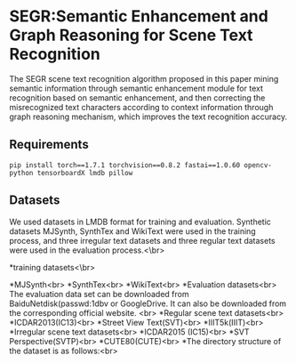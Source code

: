 # SEGR:Semantic Enhancement and Graph Reasoning for Scene Text Recognition
The SEGR scene text recognition algorithm proposed in this paper mining semantic information through semantic enhancement module for text recognition based on semantic enhancement, and then correcting the misrecognized text characters according to context information through graph reasoning mechanism, which improves the text recognition accuracy.  
## Requirements
```
pip install torch==1.7.1 torchvision==0.8.2 fastai==1.0.60 opencv-python tensorboardX lmdb pillow
```
## Datasets
We used datasets in LMDB format for training and evaluation. Synthetic datasets MJSynth, SynthTex and WikiText were used in the training process, and three irregular text datasets and three regular text datasets were used in the evaluation process.<\br>

*training datasets<\br>

  *MJSynth\<br>
  *SynthTex\<br>
  *WikiText\<br>
*Evaluation datasets\<br>
The evaluation data set can be downloaded from  BaiduNetdisk(passwd:1dbv or GoogleDrive.  It can also be downloaded from the corresponding official website. \<br>
  *Regular scene text datasets\<br>
    *ICDAR2013(IC13)\<br>
    *Street View Text(SVT)\<br>
    *IIIT5k(IIIT)\<br>
  *Irregular scene text datasets\<br>
    *ICDAR2015 (IC15)\<br>
    *SVT Perspective(SVTP)\<br>
    *CUTE80(CUTE)\<br>
*The directory structure of the dataset is as follows:\<br>
